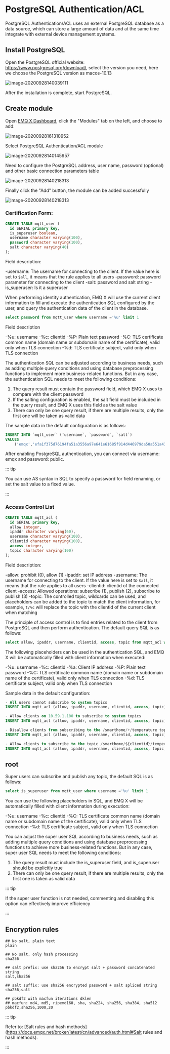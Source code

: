 # PostgreSQL Authentication/ACL

PostgreSQL Authentication/ACL uses an external PostgreSQL database as a data source, which can store a large amount of data and at the same time integrate with external device management systems.

## Install PostgreSQL

Open the PostgreSQL official website: https://www.postgresql.org/download/, select the version you need, here we choose the PostgreSQL version as macos-10.13

![image-20200928140039111](./assets/auth_pg1.png)

After the installation is complete, start PostgreSQL.

## Create module

Open [EMQ X Dashboard](http://127.0.0.1:18083/#/modules), click the "Modules" tab on the left, and choose to add:

![image-20200928161310952](./assets/modules.png)

Select PostgreSQL Authentication/ACL module

![image-20200928140145957](./assets/auth_pg2.png)

Need to configure the PostgreSQL address, user name, password (optional) and other basic connection parameters table

![image-20200928140218313](./assets/auth_pg3.png)

Finally click the "Add" button, the module can be added successfully

![image-20200928140218313](./assets/auth_pg4.png)

### Certification Form:

```sql
CREATE TABLE mqtt_user (
  id SERIAL primary key,
  is_superuser boolean,
  username character varying(100),
  password character varying(100),
  salt character varying(40)
);
```

Field description:

-username: The username for connecting to the client. If the value here is set to `$all`, it means that the rule applies to all users
-password: password parameter for connecting to the client
-salt: password and salt string
-is_superuser: Is it a superuser

When performing identity authentication, EMQ X will use the current client information to fill and execute the authentication SQL configured by the user, and query the authentication data of the client in the database.

```sql
select password from mqtt_user where username ='%u' limit 1
```

Field description

-%u: username
-%c: clientid
-%P: Plain text password
-%C: TLS certificate common name (domain name or subdomain name of the certificate), valid only when TLS connection
-%d: TLS certificate subject, valid only when TLS connection

The authentication SQL can be adjusted according to business needs, such as adding multiple query conditions and using database preprocessing functions to implement more business-related functions. But in any case, the authentication SQL needs to meet the following conditions:

1. The query result must contain the password field, which EMQ X uses to compare with the client password
2. If the salting configuration is enabled, the salt field must be included in the query result, and EMQ X uses this field as the salt value
3. There can only be one query result, if there are multiple results, only the first one will be taken as valid data

The sample data in the default configuration is as follows:

```sql
INSERT INTO `mqtt_user` (ʻusername`, `password`, `salt`)
VALUES
    ('emqx','efa1f375d76194fa51a3556a97e641e61685f914d446979da50a551a4333ffd7', NULL);
```

After enabling PostgreSQL authentication, you can connect via username: emqx and password: public.

::: tip

You can use AS syntax in SQL to specify a password for field renaming, or set the salt value to a fixed value.

:::

### Access Control List

```sql
CREATE TABLE mqtt_acl (
  id SERIAL primary key,
  allow integer,
  ipaddr character varying(60),
  username character varying(100),
  clientid character varying(100),
  access integer,
  topic character varying(100)
);
```

Field description:

-allow: prohibit (0), allow (1)
-ipaddr: set IP address
-username: The username for connecting to the client. If the value here is set to `$all`, it means that the rule applies to all users
-clientid: clientid of the connected client
-access: Allowed operations: subscribe (1), publish (2), subscribe to publish (3)
-topic: The controlled topic, wildcards can be used, and placeholders can be added to the topic to match the client information, for example, `t/%c` will replace the topic with the clientid of the current client when matching

The principle of access control is to find entries related to the client from PostgreSQL and then perform authentication. The default query SQL is as follows:

```sql
select allow, ipaddr, username, clientid, access, topic from mqtt_acl where ipaddr ='%a' or username ='%u' or username ='$all' or clientid ='%c'
```

The following placeholders can be used in the authentication SQL, and EMQ X will be automatically filled with client information when executed:

-%u: username
-%c: clientid
-%a: Client IP address
-%P: Plain text password
-%C: TLS certificate common name (domain name or subdomain name of the certificate), valid only when TLS connection
-%d: TLS certificate subject, valid only when TLS connection

Sample data in the default configuration:

```sql
- All users cannot subscribe to system topics
INSERT INTO mqtt_acl (allow, ipaddr, username, clientid, access, topic) VALUES (0, NULL,'$all', NULL, 1,'$SYS/#');

- Allow clients on 10.59.1.100 to subscribe to system topics
INSERT INTO mqtt_acl (allow, ipaddr, username, clientid, access, topic) VALUES (1, '10.59.1.100', NULL, NULL, 1,'$SYS/#');

- Disallow clients from subscribing to the /smarthome/+/temperature topic
INSERT INTO mqtt_acl (allow, ipaddr, username, clientid, access, topic) VALUES (0, NULL, NULL, NULL, 1,'/smarthome/+/temperature');

- Allow clients to subscribe to the topic /smarthome/${clientid}/temperature containing their Client ID
INSERT INTO mqtt_acl (allow, ipaddr, username, clientid, access, topic) VALUES (1, NULL, NULL, NULL, 1,'/smarthome/%c/temperature');
```

## root

Super users can subscribe and publish any topic, the default SQL is as follows:

```sql
select is_superuser from mqtt_user where username ='%u' limit 1
```

You can use the following placeholders in SQL, and EMQ X will be automatically filled with client information during execution:

-%u: username
-%c: clientid
-%C: TLS certificate common name (domain name or subdomain name of the certificate), valid only when TLS connection
-%d: TLS certificate subject, valid only when TLS connection

You can adjust the super user SQL according to business needs, such as adding multiple query conditions and using database preprocessing functions to achieve more business-related functions. But in any case, super user SQL needs to meet the following conditions:

1. The query result must include the is_superuser field, and is_superuser should be explicitly true
2. There can only be one query result, if there are multiple results, only the first one is taken as valid data

::: tip

If the super user function is not needed, commenting and disabling this option can effectively improve efficiency

:::

## Encryption rules

```shell
## No salt, plain text
plain

## No salt, only hash processing
sha256

## salt prefix: use sha256 to encrypt salt + password concatenated string
salt,sha256

## salt suffix: use sha256 encrypted password + salt spliced ​​string
sha256,salt

## pbkdf2 with macfun iterations dklen
## macfun: md4, md5, ripemd160, sha, sha224, sha256, sha384, sha512
pbkdf2,sha256,1000,20
```

::: tip

Refer to: [Salt rules and hash methods](https://docs.emqx.net/broker/latest/cn/advanced/auth.html#Salt rules and hash methods).

:::